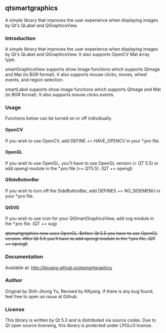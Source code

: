## qtsmartgraphics

A simple library that improves the user experience when displaying images by Qt's QLabel and QGraphicsView.

### Introduction

A simple library that improves the user experience when displaying images by Qt's QLabel and QGraphicsView. It also supports OpenCV Mat array type.

smartGraphicsView supports show image functions which supports QImage and Mat (in BGR format). It also supports mouse clicks, moves, wheel events, and region selection.

smartLabel supports show image functions which supports QImage and Mat (in BGR format). It also supports mouse clicks events.

### Usage

Functions below can be turned on or off individually.

#### OpenCV

If you wish to use OpenCV, add DEFINE += HAVE_OPENCV in your *.pro file.

#### OpenGL

If you wish to use OpenGL, you'll have to use OpenGL version (< QT 5.5) or add opengl module in the *.pro file (>= QT5.5). (QT += opengl)

#### QSideButtonBar

If you wish to turn off the SideButtonBar, add DEFINES += NO_SIDEMENU in your *.pro file.

#### QtSVG

If you wish to use icon for your QtSmartGraphicsView, add svg module in the *.pro file. (QT += svg)

~~qtsmartgraphics now uses OpenGL. Before Qt 5.5 you have to use OpenGL version. After Qt 5.5 you'll have to add opengl module in the *.pro file. (QT += opengl)~~

### Documentation

Available at: http://kkyang.github.io/qtsmartgraphics

### Author

Original by Shih-Jhong Yu, Revised by KKyang. If there is any bug found, feel free to open an issue at Github.

### License

This library is written by Qt 5.3 and is distributed via source codes. Due to Qt open source licensing, this library is protected under LPGLv3 license.
